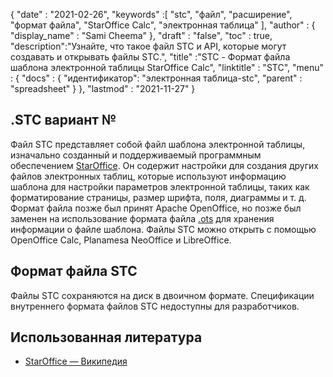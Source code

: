 {
  "date" : "2021-02-26",
  "keywords" :[ "stc", "файл", "расширение", "формат файла", "StarOffice Calc", "электронная таблица" ],
  "author" : {
    "display_name" : "Sami Cheema"
},
  "draft" : "false",
  "toc" : true,
  "description":"Узнайте, что такое файл STC и API, которые могут создавать и открывать файлы STC.",
  "title" :"STC - Формат файла шаблона электронной таблицы StarOffice Calc",
  "linktitle" : "STC",
  "menu" : {
    "docs" : {
"идентификатор": "электронная таблица-stc",
      "parent" : "spreadsheet"
}
},
  "lastmod" : "2021-11-27"
}

## .STC вариант №

Файл STC представляет собой файл шаблона электронной таблицы, изначально созданный и поддерживаемый программным обеспечением [StarOffice](http://www.staroffice.com). Он содержит настройки для создания других файлов электронных таблиц, которые используют информацию шаблона для настройки параметров электронной таблицы, таких как форматирование страницы, размер шрифта, поля, диаграммы и т. д. Формат файла позже был принят Apache OpenOffice, но позже был заменен на использование формата файла [.ots](/ru/spreadsheet/ots/) для хранения информации о файле шаблона. Файлы STC можно открыть с помощью OpenOffice Calc, Planamesa NeoOffice и LibreOffice.

## Формат файла STC

Файлы STC сохраняются на диск в двоичном формате. Спецификации внутреннего формата файлов STC недоступны для разработчиков.

## Использованная литература ##

* [StarOffice — Википедия](https://en.wikipedia.org/wiki/StarOffice)

